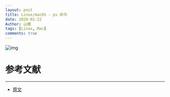 ```yaml
---
layout: post
title: Linux/macOS - ps 命令
date: 2020-02-22
Author: 山猪
tags: [Linux, Mac]
comments: true
---
```

![img](https://dtb24j9dud7b2.cloudfront.net/wp-content/uploads/pexels-photo-207580-1080x675.jpeg)

<!-- more -->



# 参考文献
---

* [原文](https://www.cnblogs.com/peida/archive/2012/12/19/2824418.html "每天一个linux命令（41）：ps命令")

